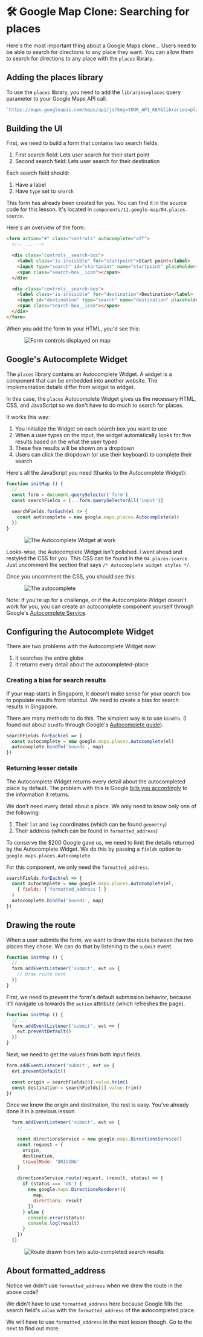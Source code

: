 # 🛠️ Google Map Clone: Searching for places

Here's the most important thing about a Google Maps clone... Users need to be able to search for directions to any place they want. You can allow them to search for directions to any place with the `places` library.

## Adding the places library

To use the `places` library, you need to add the `libraries=places` query parameter to your Google Maps API call.

```js
`https://maps.googleapis.com/maps/api/js?key=YOUR_API_KEY&libraries=places&callback=initMap`
```

## Building the UI

First, we need to build a form that contains two search fields.

1. First search field: Lets user search for their start point
2. Second search field: Lets user search for their destination

Each search field should:

1. Have a label
2. Have `type` set to `search`

This form has already been created for you. You can find it in the source code for this lesson. It's located in `components/11.google-map/04.places-source`.

Here's an overview of the form:

```html
<form action="#" class="controls" autocomplete="off">
  <!-- ... -->

  <div class="controls__search-box">
    <label class="is-invisible" for="startpoint">Start point</label>
    <input type="search" id="startpoint" name="startpoint" placeholder="Choose your starting point"/>
    <span class="search-box__icon"></span>
  </div>

  <div class="controls__search-box">
    <label class="is-invisible" for="destination">Destination</label>
    <input id="destination" type="search" name="destination" placeholder="Choose your destination"/>
    <span class="search-box__icon"></span>
  </div>
</form>
```

When you add the form to your HTML, you'd see this:

<figure>
  <img src="../../images/components/google-map/places/form.png" alt="Form controls displayed on map">
</figure>

## Google's Autocomplete Widget

The `places` library contains an Autocomplete Widget. A widget is a component that can be embedded into another website. The implementation details differ from widget to widget.

In this case, the `places` Autocomplete Widget gives us the necessary HTML, CSS, and JavaScript so we don't have to do much to search for places.

It works this way:

1. You initialize the Widget on each search box you want to use
2. When a user types on the input, the widget automatically looks for five results based on the what the user typed
3. These five results will be shown on a dropdown
4. Users can click the dropdown (or use their keyboard) to complete their search

Here's all the JavaScript you need (thanks to the Autocomplete Widget):

```js
function initMap () {
  // ...
  const form = document.querySelector('form')
  const searchFields = [...form.querySelectorAll('input')]

  searchFields.forEach(el => {
    const autocomplete = new google.maps.places.Autocomplete(el)
  })
}
```

<figure>
  <img src="../../images/components/google-map/places/autocomplete-1.gif" alt="The Autocomplete Widget at work">
</figure>

Looks-wise, the Autocomplete Widget isn't polished. I went ahead and restyled the CSS for you. This CSS can be found in the `04.places-source`. Just uncomment the section that says `/* Autocomplete widget styles */`.

Once you uncomment the CSS, you should see this:

<figure>
  <img src="../../images/components/google-map/places/autocomplete-2.gif" alt="The autocomplete">
</figure>

Note: If you're up for a challenge, or if the Autocomplete Widget doesn't work for you, you can create an autocomplete component yourself through Google's [Autocomplete Service][1].

## Configuring the Autocomplete Widget

There are two problems with the Autocomplete Widget now:

1. It searches the entire globe
2. It returns every detail about the autocompleted-place

### Creating a bias for search results

If your map starts in Singapore, it doesn't make sense for your search box to populate results from Istanbul. We need to create a bias for search results in Singapore.

There are many methods to do this. The simplest way is to use `bindTo`. (I found out about `bindTo` through Google's [Autocomplete guide][2]).

```js
searchFields.forEach(el => {
  const autocomplete = new google.maps.places.Autocomplete(el)
  autocomplete.bindTo('bounds', map)
})
```

### Returning lesser details

The Autocomplete Widget returns every detail about the autocompleted place by default. The problem with this is Google [bills you accordingly][3] to the information it returns.

We don't need every detail about a place. We only need to know only one of the following:

1. Their `lat` and `lng` coordinates (which can be found `geometry`)
2. Their address (which can be found in `formatted_address`)

To conserve the $200 Google gave us, we need to limit the details returned by the Autocomplete Widget. We do this by passing a `fields` option to `google.maps.places.Autocomplete`.

For this component, we only need the `formatted_address`.

```js
searchFields.forEach(el => {
  const autocomplete = new google.maps.places.Autocomplete(el,
    { fields: ['formatted_address'] }
  )
  autocomplete.bindTo('bounds', map)
})
```

## Drawing the route

When a user submits the form, we want to draw the route between the two places they chose. We can do that by listening to the `submit` event.

```js
function initMap () {
  // ...
  form.addEventListener('submit', evt => {
    // Draw route here
  })
}
```

First, we need to prevent the form's default submission behavior, because it'll navigate us towards the `action` attribute (which refreshes the page).

```js
function initMap () {
  // ...
  form.addEventListener('submit', evt => {
    evt.preventDefault()
  })
}
```

Next, we need to get the values from both input fields.

```js
form.addEventListener('submit', evt => {
  evt.preventDefault()

  const origin = searchFields[0].value.trim()
  const destination = searchFields[1].value.trim()
})
```

Once we know the origin and destination, the rest is easy. You've already done it in a previous lesson.

```js
  form.addEventListener('submit', evt => {
    // ...

    const directionsService = new google.maps.DirectionsService()
    const request = {
      origin,
      destination,
      travelMode: 'DRIVING'
    }

    directionsService.route(request, (result, status) => {
      if (status === 'OK') {
        new google.maps.DirectionsRenderer({
          map,
          directions: result
        })
      } else {
        console.error(status)
        console.log(result)
      }
    })
  })
```

<figure>
  <img src="../../images/components/google-map/places/search.gif" alt="Route drawn from two auto-completed search results">
</figure>

## About formatted\_address

Notice we didn't use `formatted_address` when we drew the route in the above code?

We didn't have to use `formatted_address` here because Google fills the search field's `value` with the `formatted_address` of the autocompleted place.

We will have to use `formatted_address` in the next lesson though. Go to the next to find out more.

[1]:	https://developers.google.com/maps/documentation/javascript/reference/places-autocomplete-service "Google Autocomplete Service"
[2]:	https://developers.google.com/maps/documentation/javascript/places-autocomplete "Autocomplete Guide"
[3]:	https://developers.google.com/maps/billing/understanding-cost-of-use#places-details